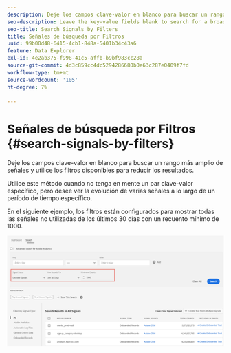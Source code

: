 ```yaml
---
description: Deje los campos clave-valor en blanco para buscar un rango más amplio de señales y utilice los filtros disponibles para reducir los resultados.
seo-description: Leave the key-value fields blank to search for a broader range of signals and use the available filters to narrow down the results.
seo-title: Search Signals by Filters
title: Señales de búsqueda por Filtros
uuid: 99b00d48-6415-4cb1-848a-5401b34c43a6
feature: Data Explorer
exl-id: 4e2ab375-f998-41c5-affb-b9bf983cc28a
source-git-commit: 4d3c859cc4dc5294286680b0e63c287e0409f7fd
workflow-type: tm+mt
source-wordcount: '105'
ht-degree: 7%

---
```


# Señales de búsqueda por Filtros {#search-signals-by-filters}

Deje los campos clave-valor en blanco para buscar un rango más amplio de señales y utilice los filtros disponibles para reducir los resultados.

Utilice este método cuando no tenga en mente un par clave-valor específico, pero desee ver la evolución de varias señales a lo largo de un período de tiempo específico.

En el siguiente ejemplo, los filtros están configurados para mostrar todas las señales no utilizadas de los últimos 30 días con un recuento mínimo de 1000.

![](assets/signals-search-filters.png)
